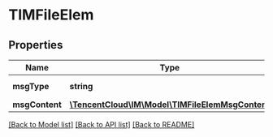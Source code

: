 # TIMFileElem

## Properties
Name | Type | Description | Notes
------------ | ------------- | ------------- | -------------
**msgType** | **string** |  | [default to 'TIMFileElem']
**msgContent** | [**\TencentCloud\IM\Model\TIMFileElemMsgContent**](TIMFileElemMsgContent.md) |  | 

[[Back to Model list]](../README.md#documentation-for-models) [[Back to API list]](../README.md#documentation-for-api-endpoints) [[Back to README]](../README.md)


